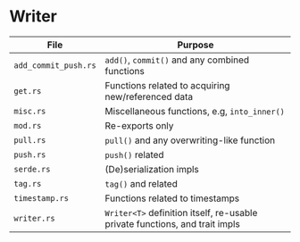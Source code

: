 # Writer

| File                 | Purpose |
|----------------------|---------|
| `add_commit_push.rs` | `add()`, `commit()` and any combined functions
| `get.rs`             | Functions related to acquiring new/referenced data
| `misc.rs`            | Miscellaneous functions, e.g, `into_inner()`
| `mod.rs`             | Re-exports only
| `pull.rs`            | `pull()` and any overwriting-like function
| `push.rs`            | `push()` related
| `serde.rs`           | (De)serialization impls
| `tag.rs`             | `tag()` and related
| `timestamp.rs`       | Functions related to timestamps
| `writer.rs`          | `Writer<T>` definition itself, re-usable private functions, and trait impls